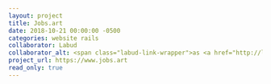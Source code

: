 ```yaml
---
layout: project
title: Jobs.art
date: 2018-10-21 00:00:00 -0500
categories: website rails
collaborator: Labud
collaborator_alt: <span class="labud-link-wrapper">as <a href="http://labud.nyc">Labud</a></span>
project_url: https://www.jobs.art
read_only: true
---
```

